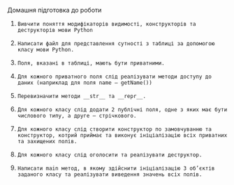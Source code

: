 Домашня пiдготовка до роботи
1.     Вивчити поняття модифікаторів видимості, конструкторів та деструкторів мови Python
2.     Написати файл для представлення сутності з таблиці за допомогою класу мови Python.
3.     Поля, вказані в таблиці, мають бути приватними.
4.     Для кожного приватного поля слід реалізувати методи доступу до даних (наприклад для поля name – getName())
5.     Перевизначити методи __str__ та __repr__.
6.     Для кожного класу слід додати 2 публічні поля, одне з яких має бути числового типу, а друге – стрічкового.
7.     Для кожного класу слід створити конструктор по замовчуванню та конструктор, котрий приймає та виконує ініціалізацію всіх приватних та захищених полів.
8.     Для кожного класу слід оголосити та реалізувати деструктор.
9.     Написати main метод, в якому здійснити ініціалізацію 3 об’єктів заданого класу та реалізувати виведення значень всіх полів.
